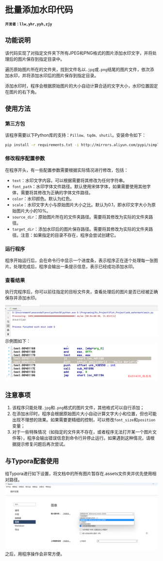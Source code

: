 # 批量添加水印代码

**`开发者：llw,yhr,yyh,zjy`**

## 功能说明

该代码实现了对指定文件夹下所有JPEG和PNG格式的图片添加水印文字，并将处理后的图片保存到指定目录中。

遍历原始图片所在的文件夹，找到文件名以`.jpg`或`.png`结尾的图片文件，依次添加水印，并将添加水印后的图片保存到指定目录。

添加水印时，程序会根据原始图片的大小自动计算合适的文字大小，水印位置固定在图片的右下角。

## 使用方法

### 第三方包

该程序需要以下Python库的支持：`Pillow、tqdm、shutil`。安装命令如下：

```bash
pip install -r requirements.txt -i http://mirrors.aliyun.com/pypi/simple/ --trusted-host mirrors.aliyun.com
```

### 修改程序配置参数

在程序开头，有一些配置参数需要根据实际情况进行修改，包括：

- `text`：水印文字内容。可以根据需要将其修改为任何字符串。
- `font_path`：水印字体文件路径。默认使用宋体字体，如果需要使用其他字体，需要将其修改为正确的字体文件路径。
- `color`：水印颜色。默认为红色。
- `scale`：水印文字大小与原始图片大小之比。默认为0.1，即水印文字大小为原始图片大小的10%。
- `source_dir`：原始图片所在的文件夹路径。需要将其修改为实际的文件夹路径。
- `target_dir`：添加水印后的图片保存路径。需要将其修改为实际的文件夹路径。注意：如果指定的目录不存在，程序会尝试创建它。

### 运行程序

程序开始运行后，会在命令行中显示一个进度条，表示程序正在逐个处理每一张图片。处理完成后，程序会输出一条提示信息，表示已经成功添加水印。

### 查看结果

执行完程序后，你可以前往指定的目标文件夹，查看处理后的图片是否已经被正确保存并添加水印。

![image-20230405202150637](README.assets/image-20230405202150637.png)
示例图如下：
![img](README.assets/img.png)

## 注意事项

1. 该程序只能处理`.jpg`和`.png`格式的图片文件，其他格式可以自行添加；
2. 在添加水印时，程序会根据原始图片大小自动计算文字大小和位置，但也可能出现不理想的效果。如果需要更精细的控制，可以修改`font_size`和`position`变量；
3. 对于一些特殊情况（如指定的文件夹不存在，或者程序无法打开某一个图片文件等），程序会输出错误信息到命令行并停止运行。如果遇到这种情况，请根据提示修复问题后再次尝试。

## 与Typora配套使用
给Typora进行如下设置，将文档中的所有图片暂存在.assets文件夹并优先使用相对路径。
![img_1](README.assets/img_1.png)
之后，用程序操作会非常方便。
